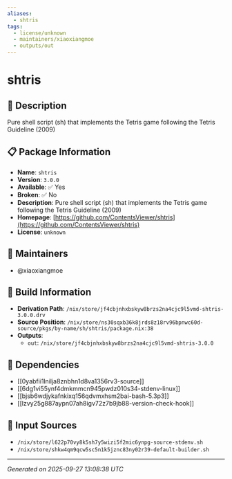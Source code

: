 ```yaml
---
aliases:
  - shtris
tags:
  - license/unknown
  - maintainers/xiaoxiangmoe
  - outputs/out
---
```


# shtris

## 📝 Description

Pure shell script (sh) that implements the Tetris game following the Tetris Guideline (2009)

## 📋 Package Information

- **Name**: `shtris`
- **Version**: `3.0.0`
- **Available**: ✅ Yes
- **Broken**: ✅ No
- **Description**: Pure shell script (sh) that implements the Tetris game following the Tetris Guideline (2009)
- **Homepage**: [https://github.com/ContentsViewer/shtris](https://github.com/ContentsViewer/shtris)
- **License**: `unknown`
## 👥 Maintainers

- @xiaoxiangmoe


## 🔧 Build Information

- **Derivation Path**: `/nix/store/jf4cbjnhxbskyw8brzs2na4cjc9l5vmd-shtris-3.0.0.drv`
- **Source Position**: `/nix/store/ns30sqxb36k8jrds8z18rv96bpnwc60d-source/pkgs/by-name/sh/shtris/package.nix:38`
- **Outputs**:
  - `out`:  `/nix/store/jf4cbjnhxbskyw8brzs2na4cjc9l5vmd-shtris-3.0.0`

## 🔗 Dependencies

- [[0yabfii1lnilja8znbhn1d8va1356rv3-source]]
- [[6dg1vi55ynf4dmkmmcn945pwdz010s34-stdenv-linux]]
- [[bjsb6wdjykafnkixq156qdvmxhsm2bai-bash-5.3p3]]
- [[lzvy25g887aypn07ah8igv72z7b9jb88-version-check-hook]]

## 📁 Input Sources

- `/nix/store/l622p70vy8k5sh7y5wizi5f2mic6ynpg-source-stdenv.sh`
- `/nix/store/shkw4qm9qcw5sc5n1k5jznc83ny02r39-default-builder.sh`

---
*Generated on 2025-09-27 13:08:38 UTC*

